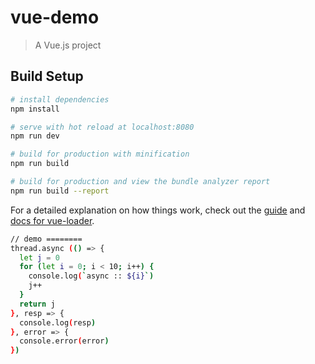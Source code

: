 # vue-demo

> A Vue.js project

## Build Setup

```bash
# install dependencies
npm install

# serve with hot reload at localhost:8080
npm run dev

# build for production with minification
npm run build

# build for production and view the bundle analyzer report
npm run build --report
```

For a detailed explanation on how things work, check out the [guide](http://vuejs-templates.github.io/webpack/) and [docs for vue-loader](http://vuejs.github.io/vue-loader).

```bash
// demo ========
thread.async (() => {
  let j = 0
  for (let i = 0; i < 10; i++) {
    console.log(`async :: ${i}`)
    j++
  }
  return j
}, resp => {
  console.log(resp)
}, error => {
  console.error(error)
})
```
